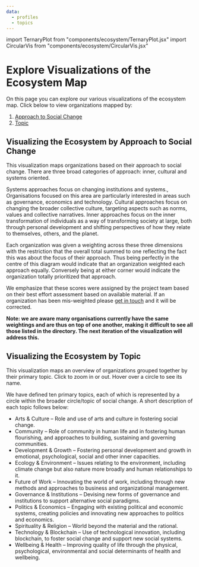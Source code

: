 ```yaml
---
data:
  - profiles
  - topics
---
```


import TernaryPlot from "components/ecosystem/TernaryPlot.jsx"
import CircularVis from "components/ecosystem/CircularVis.jsx"

# Explore Visualizations of the Ecosystem Map

On this page you can explore our various visualizations of the ecosystem map. Click below to view organizations mapped by:

1. [Approach to Social Change](#Visualizing-the-Ecosystem-by-Approach-to-Social-Change)
2. [Topic](#Visualizing-the-Ecosystem-by-Topic)

## Visualizing the Ecosystem by Approach to Social Change

This visualization maps organizations based on their approach to social change. There are three broad categories of approach: inner, cultural and systems oriented.

<TernaryPlot profiles={profiles} />

Systems approaches focus on changing institutions and systems., Organisations focused on this area are particularly interested in areas such as governance, economics and technology. Cultural approaches focus on changing the broader collective culture, targeting aspects such as norms, values and collective narratives. Inner approaches focus on the inner transformation of individuals as a way of transforming society at large, both through personal development and shifting perspectives of how they relate to themselves, others, and the planet.

Each organization was given a weighting across these three dimensions with the restriction that the overall total summed to one reflecting the fact this was about the focus of their approach. Thus being perfectly in the centre of this diagram would indicate that an organization weighted each approach equally. Conversely being at either corner would indicate the organization totally prioritized that approach.

We emphasize that these scores were assigned by the project team based on their best effort assessment based on available material. If an organization has been mis-weighted please [get in touch][contact] and it will be corrected.

**Note: we are aware many organisations currently have the same weightings and are thus on top of one another, making it difficult to see all those listed in the directory. The next iteration of the visualization will address this.**

[contact]: https://lifeitself.us/contact/

## Visualizing the Ecosystem by Topic

This visualization maps an overview of organizations grouped together by their primary topic. Click to zoom in or out. Hover over a circle to see its name.

<CircularVis profiles={profiles} topics={topics} />

We have defined ten primary topics, each of which is represented by a circle within the broader circle/topic of social change. A short description of each topic follows below:

- Arts & Culture – Role and use of arts and culture in fostering social change.
- Community – Role of community in human life and in fostering human flourishing, and approaches to building, sustaining and governing communities.
- Development & Growth – Fostering personal development and growth in emotional, psychological, social and other inner capacities.
- Ecology & Environment – Issues relating to the environment, including climate change but also nature more broadly and human relationships to it.
- Future of Work – Innovating the world of work, including through new methods and approaches to business and organizational management.
- Governance & Institutions – Devising new forms of governance and institutions to support alternative social paradigms.
- Politics & Economics – Engaging with existing political and economic systems, creating policies and innovating new approaches to politics and economics.
- Spirituality & Religion – World beyond the material and the rational.
- Technology & Blockchain – Use of technological innovation, including blockchain, to foster social change and support new social systems.
- Wellbeing & Health – Improving quality of life through the physical, psychological, environmental and social determinants of health and wellbeing.
